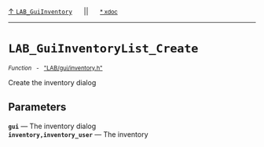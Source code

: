 [&#8593; `LAB_GuiInventory`](LAB--gui--lab_guiinventory.md)&nbsp;&nbsp;&nbsp;&nbsp;&nbsp;&nbsp;||&nbsp;&nbsp;&nbsp;&nbsp;&nbsp;&nbsp;<small>[\* xdoc](../xdoc/LAB/gui.xmd#L187)</small>
***

# `LAB_GuiInventoryList_Create`
<small>*Function* &nbsp; - &nbsp; ["LAB/gui/inventory.h"](../include/LAB/gui/inventory.h)</small>  

Create the inventory dialog

## Parameters
**`gui`** &#8213; The inventory dialog  
**`inventory,inventory_user`** &#8213; The inventory  
